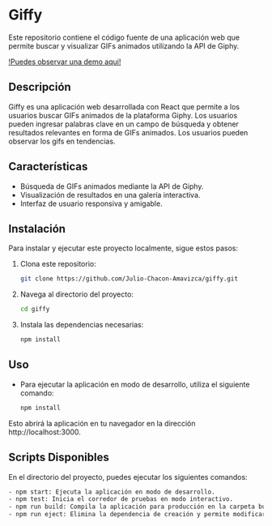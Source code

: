 # Giffy

Este repositorio contiene el código fuente de una aplicación web que permite buscar y visualizar GIFs animados utilizando la API de Giphy.

[!Puedes observar una demo aqui!](https://giffy-sigma-seven.vercel.app/)

## Descripción

Giffy es una aplicación web desarrollada con React que permite a los usuarios buscar GIFs animados de la plataforma Giphy. Los usuarios pueden ingresar palabras clave en un campo de búsqueda y obtener resultados relevantes en forma de GIFs animados. Los usuarios pueden observar los gifs en tendencias.

## Características

- Búsqueda de GIFs animados mediante la API de Giphy.
- Visualización de resultados en una galería interactiva.
- Interfaz de usuario responsiva y amigable.

## Instalación

Para instalar y ejecutar este proyecto localmente, sigue estos pasos:

1. Clona este repositorio:
   ```bash
   git clone https://github.com/Julio-Chacon-Amavizca/giffy.git

2. Navega al directorio del proyecto:
   ```bash
   cd giffy

3. Instala las dependencias necesarias:
   ```bash
   npm install

## Uso

* Para ejecutar la aplicación en modo de desarrollo, utiliza el siguiente comando:
   ```bash
   npm install


Esto abrirá la aplicación en tu navegador en la dirección http://localhost:3000.

## Scripts Disponibles

En el directorio del proyecto, puedes ejecutar los siguientes comandos:
   ```bash
- npm start: Ejecuta la aplicación en modo de desarrollo.
- npm test: Inicia el corredor de pruebas en modo interactivo.
- npm run build: Compila la aplicación para producción en la carpeta build.
- npm run eject: Elimina la dependencia de creación y permite modificar las configuraciones directamente.